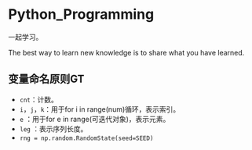 # Python_Programming

一起学习。

The best way to learn new knowledge is to share what you have learned.


## 变量命名原则GT

- `cnt`：计数。
- `i`，`j`，`k`：用于for i in range(num)循环，表示索引。
- `e`  ：用于for e in range(可迭代对象)，表示元素。
- `leg`  ：表示序列长度。
- `rng = np.random.RandomState(seed=SEED)`
